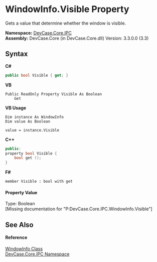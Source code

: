 # WindowInfo.Visible Property 
 

Gets a value that determine whether the window is visible.

**Namespace:**&nbsp;<a href="N_DevCase_Core_IPC">DevCase.Core.IPC</a><br />**Assembly:**&nbsp;DevCase.Core (in DevCase.Core.dll) Version: 3.3.0.0 (3.3)

## Syntax

**C#**<br />
``` C#
public bool Visible { get; }
```

**VB**<br />
``` VB
Public ReadOnly Property Visible As Boolean
	Get
```

**VB Usage**<br />
``` VB Usage
Dim instance As WindowInfo
Dim value As Boolean

value = instance.Visible

```

**C++**<br />
``` C++
public:
property bool Visible {
	bool get ();
}
```

**F#**<br />
``` F#
member Visible : bool with get

```


#### Property Value
Type: Boolean<br />\[Missing <value> documentation for "P:DevCase.Core.IPC.WindowInfo.Visible"\]

## See Also


#### Reference
<a href="T_DevCase_Core_IPC_WindowInfo">WindowInfo Class</a><br /><a href="N_DevCase_Core_IPC">DevCase.Core.IPC Namespace</a><br />